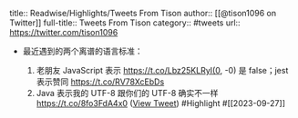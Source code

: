 title:: Readwise/Highlights/Tweets From Tison
author:: [[@tison1096 on Twitter]]
full-title:: Tweets From Tison
category:: #tweets
url:: https://twitter.com/tison1096

- 最近遇到的两个离谱的语言标准：
  
  1. 老朋友 JavaScript 表示 https://t.co/Lbz25KLRyI(0, -0) 是 false；jest 表示赞同 https://t.co/RV78XcEbDs
  2. Java 表示我的 UTF-8 跟你们的 UTF-8 确实不一样 https://t.co/8fo3FdA4x0 ([View Tweet](https://twitter.com/tison1096/status/1706822542286286983)) #Highlight #[[2023-09-27]]